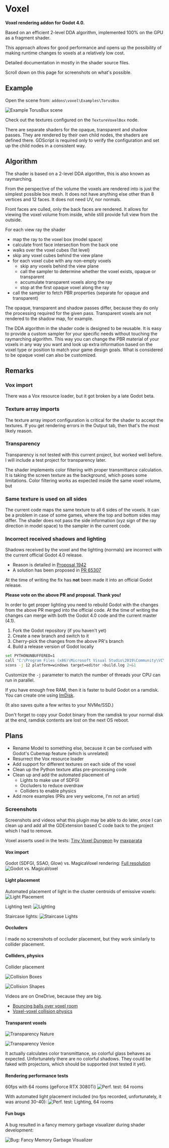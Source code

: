 # Voxel

**Voxel rendering addon for Godot 4.0.**

Based on an efficient 2-level DDA algorithm, implemented 100% on the GPU as a fragment shader.

This approach allows for good performance and opens up the possibility of making runtime changes
to voxels at a relatively low cost.

Detailed documentation in mostly in the shader source files.

Scroll down on this page for screenshots on what's possible. 

## Example

Open the scene from: `addons\voxel\Examples\TorusBox`

![Example TorusBux scene](https://github.com/viktor-ferenczi/godot-voxel/raw/main/Preview.png)

Check out the textures configured on the `TextureVoxelBox` node.

There are separate shaders for the opaque, transparent and shadow passes.
They are rendered by their own child nodes, the shaders are defined there.
GDScript is required only to verify the configuration and set up the child
nodes in a consistent way.

## Algorithm

The shader is based on a 2-level DDA algorithm, this is also known as raymarching.

From the perspective of the volume the voxels are rendered into is just the simplest
possible box mesh. It does not have anything else other than 8 vertices and 12 faces.
It does not need UV, nor normals. 

Front faces are culled, only the back faces are rendered. It allows for viewing the
voxel volume from inside, while still provide full view from the outside.

For each view ray the shader
* map the ray to the voxel box (model space)
* calculate front face intersection from the back one
* walks over the voxel cubes (1st level)
* skip any voxel cubes behind the view plane
* for each voxel cube with any non-empty voxels
  * skip any voxels behind the view plane
  * call the sampler to determine whether the voxel exists, opaque or transparent
  * accumulate transparent voxels along the ray
  * stop at the first opaque voxel along the ray
* call the sampler to fetch PBR properties (separate for opaque and transparent)

The opaque, transparent and shadow passes differ, because they do only the
processing required for the given pass. Transparent voxels are not rendered
to the shadow map, for example.

The DDA algorithm in the shader code is designed to be reusable. It is easy
to provide a custom sampler for your specific needs without touching the
raymarching algorithm. This way you can change the PBR material of your
voxels in any way you want and look up extra information based on the voxel
type or position to match your game design goals. What is considered to be
opaque voxel can also be customized.

## Remarks

### Vox import

There was a Vox resource loader, but it got broken by a late Godot beta.

### Texture array imports

The texture array import configuration is critical for the shader to accept
the textures. If you get rendering errors in the Output tab, then that's the
most likely reason.

### Transparency

Transparency is not tested with this current project, but worked well before.
I will include a test project for transparency later.

The shader implements color filtering with proper transmittance calculation.
It is taking the screen texture as the background, which poses some limitations.
Color filtering works as expected inside the same voxel volume, but 

### Same texture is used on all sides

The current code maps the same texture to all 6 sides of the voxels. It can be
a problem in case of some games, where the top and bottom sides may differ.
The shader does not pass the side information (xyz sign of the ray direction
in model space) to the sampler in the current code.

### Incorrect received shadows and lighting

Shadows received by the voxel and the lighting (normals) are incorrect with the
current official Godot 4.0 release.

* Reason is detailed in [Proposal 1942](https://github.com/godotengine/godot-proposals/issues/1942)
* A solution has been proposed in [PR 65307](https://github.com/godotengine/godot/pull/65307)

At the time of writing the fix has **not** been made it into an official Godot release.

**Please vote on the above PR and proposal. Thank you!**

In order to get proper lighting you need to rebuild Godot with the changes from the
above PR merged into the official code. At the time of writing the changes can merge
with both the Godot 4.0 code and the current master (4.1).

1. Fork the Godot repository (if you haven't yet)
2. Create a new branch and switch to it
3. Cherry-pick the changes from the above PR's branch
4. Build a release version of Godot locally

```sh
set PYTHONUNBUFFERED=1
call "C:\Program Files (x86)\Microsoft Visual Studio\2019\Community\VC\Auxiliary\Build\vcvars64.bat"
scons -j 12 platform=windows target=editor >build.log 2>&1
```

Customize the `-j` parameter to match the number of threads your CPU can run in parallel.

If you have enough free RAM, then it is faster to build Godot on a ramdisk.
You can create one using [ImDisk](https://sourceforge.net/projects/imdisk-toolkit/).

(It also saves quite a few writes to your NVMe/SSD.)

Don't forget to copy your Godot binary from the ramdisk to your normal disk at the end,
ramdisk contents are lost on the next OS reboot.

## Plans

* Rename Model to something else, because it can be confused with Godot's Cubemap feature (which is unrelated)
* Resurrect the Vox resource loader
* Add support for different textures on each side of the voxel
* Clean up the Python texture atlas pre-processing code
* Clean up and add the automated placement of
  * Lights to make use of SDFGI
  * Occluders to reduce overdraw
  * Colliders to enable physics
* Add more examples (PRs are very welcome, I'm not an artist)

### Screenshots

Screenshots and videos what this plugin may be able to do later, once I can clean up and add
all the GDExtension based C code back to the project which I had to remove.

Voxel asserts used in the tests: [Tiny Voxel Dungeon](https://maxparata.itch.io/tinyvoxeldungeon) by [maxparata](https://maxparata.itch.io/)

#### Vox import

Godot (SDFGI, SSAO, Glow) vs. MagicaVoxel rendering: [Full resolution](https://github.com/viktor-ferenczi/godot-voxel/raw/main/screenshots/GodotVsMagicaVoxel.full.png)
![Godot vs. MagicaVoxel](https://github.com/viktor-ferenczi/godot-voxel/raw/main/screenshots/GodotVsMagicaVoxel.png)

#### Light placement

Automated placement of light in the cluster centroids of emissive voxels:
![Light Placement](https://github.com/viktor-ferenczi/godot-voxel/raw/main/screenshots/LightPlacement.png)

Lighting test:
![Lighting](https://github.com/viktor-ferenczi/godot-voxel/raw/main/screenshots/Lighting.png)

Staircase lights:
![Staircase Lights](https://github.com/viktor-ferenczi/godot-voxel/raw/main/screenshots/StaircaseLights.png)

#### Occluders

I made no screenshots of occluder placement, but they work similarly to collider placement.

#### Colliders, physics

Collider placement

![Collision Boxes](https://github.com/viktor-ferenczi/godot-voxel/raw/main/screenshots/CollisionBoxes.png)

![Collision Shapes](https://github.com/viktor-ferenczi/godot-voxel/raw/main/screenshots/CollisionShapes.png)

Videos are on OneDrive, because they are big.

* [Bouncing balls over voxel room](https://1drv.ms/u/s!AqEgz8G_d8TSh94mj4Xh3eAsVwPa1w?e=OwGMnb)
* [Voxel-voxel collision physics](https://onedrive.live.com/?authkey=%21AKhfjwQROfvOdh8&id=D2C477BFC1CF20A1%21126766&cid=D2C477BFC1CF20A1&parId=root&parQt=sharedby&o=OneUp)

#### Transparent voxels

![Transparency Nature](https://github.com/viktor-ferenczi/godot-voxel/raw/main/screenshots/TransparencyNature.png)

![Transparency Venice](https://github.com/viktor-ferenczi/godot-voxel/raw/main/screenshots/TransparencyVenice.png)

It actually calculates color transmittance, so colorful glass behaves as expected. Unfortunately
there are no colorful shadows. They could be faked with projectors, which should be supported
(not tested it yet).

#### Rendering performance tests

60fps with 64 rooms (geForce RTX 3080Ti)
![Perf. test: 64 rooms](https://github.com/viktor-ferenczi/godot-voxel/raw/main/screenshots/PerfRooms64.png)

With automated light placement included (no fps recorded, unfortunately, it was around 30-40):
![Perf. test: Lighting, 64 rooms](https://github.com/viktor-ferenczi/godot-voxel/raw/main/screenshots/PerfLighting64.png)

#### Fun bugs

A bug resulted in a fancy memory garbage visualizer during shader development:

![Bug: Fancy Memory Garbage Visualizer](https://github.com/viktor-ferenczi/godot-voxel/raw/main/screenshots/BugFancyMemoryGarbage.png)
